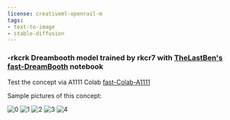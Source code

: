 ```yaml
---
license: creativeml-openrail-m
tags:
- text-to-image
- stable-diffusion
---
```

### -rkcrk Dreambooth model trained by rkcr7 with [TheLastBen's fast-DreamBooth](https://colab.research.google.com/github/TheLastBen/fast-stable-diffusion/blob/main/fast-DreamBooth.ipynb) notebook


Test the concept via A1111 Colab [fast-Colab-A1111](https://colab.research.google.com/github/TheLastBen/fast-stable-diffusion/blob/main/fast_stable_diffusion_AUTOMATIC1111.ipynb)

Sample pictures of this concept:

  
  
  
  
  ![0](https://huggingface.co/rkcr7/rkcrk/resolve/main/sample_images/00082-1956818291-portrait_of_king_sitting_on_a_throne,_intricate,detailed_face,_elegant,_highly_detailed,_digital_painting,_artstation,_concept_a.png)
      ![1](https://huggingface.co/rkcr7/rkcrk/resolve/main/sample_images/00167-3588399808-Super_Saiyan,_intricate,_elegant,_highly_detailed,_digital_painting,_artstation,_concept_art,_smooth,_sharp_focus,_illustration,.png)
      ![2](https://huggingface.co/rkcr7/rkcrk/resolve/main/sample_images/2.png)
      ![3](https://huggingface.co/rkcr7/rkcrk/resolve/main/sample_images/00038-1079491266-portrait_of__royal_king,_intricate,_elegant,_highly_detailed,_digital_painting,_artstation,_concept_art,_smooth,_sharp_focus,_il.png)
      ![4](https://huggingface.co/rkcr7/rkcrk/resolve/main/sample_images/00093-4275840520-Super_saiyan_rkcrk_,_highly_detailed,_digital_painting,_artstation,_concept_art,_sharp_focus,_illustration,_art_by_greg_rutkowsk.png)
      
